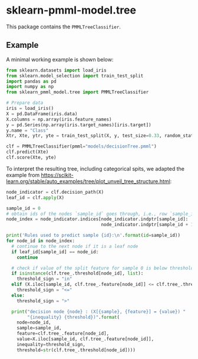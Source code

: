 # sklearn-pmml-model.tree

This package contains the `PMMLTreeClassifier`.

## Example
A minimal working example is shown below:

```python
from sklearn.datasets import load_iris
from sklearn.model_selection import train_test_split
import pandas as pd
import numpy as np
from sklearn_pmml_model.tree import PMMLTreeClassifier

# Prepare data
iris = load_iris()
X = pd.DataFrame(iris.data)
X.columns = np.array(iris.feature_names)
y = pd.Series(np.array(iris.target_names)[iris.target])
y.name = "Class"
Xtr, Xte, ytr, yte = train_test_split(X, y, test_size=0.33, random_state=123)

clf = PMMLTreeClassifier(pmml="models/decisionTree.pmml")
clf.predict(Xte)
clf.score(Xte, yte)
```

To interpret the resulting tree, including categorical spits, we adapted the example from https://scikit-learn.org/stable/auto_examples/tree/plot_unveil_tree_structure.html:

```python
node_indicator = clf.decision_path(X)
leaf_id = clf.apply(X)

sample_id = 0
# obtain ids of the nodes `sample_id` goes through, i.e., row `sample_id`
node_index = node_indicator.indices[node_indicator.indptr[sample_id]:
                                    node_indicator.indptr[sample_id + 1]]

print('Rules used to predict sample {id}:\n'.format(id=sample_id))
for node_id in node_index:
  # continue to the next node if it is a leaf node
  if leaf_id[sample_id] == node_id:
    continue

  # check if value of the split feature for sample 0 is below threshold
  if isinstance(clf.tree_.threshold[node_id], list):
    threshold_sign = "in"
  elif (X.iloc[sample_id, clf.tree_.feature[node_id]] <= clf.tree_.threshold[node_id]):
    threshold_sign = "<="
  else:
    threshold_sign = ">"

  print("decision node {node} : (X[{sample}, {feature}] = {value}) "
        "{inequality} {threshold})".format(
    node=node_id,
    sample=sample_id,
    feature=clf.tree_.feature[node_id],
    value=X.iloc[sample_id, clf.tree_.feature[node_id]],
    inequality=threshold_sign,
    threshold=str(clf.tree_.threshold[node_id])))
```